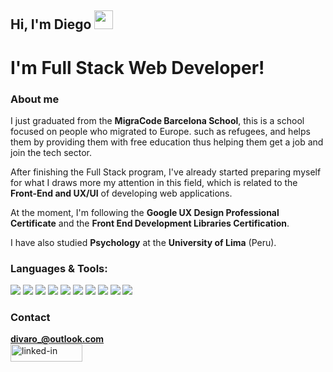 <!--
**Luxygit/Luxygit** is a ✨ _special_ ✨ repository because its `README.md` (this file) appears on your GitHub profile.

Here are some ideas to get you started:

- 🔭 I’m currently working on ...
- 🌱 I’m currently learning ...
- 👯 I’m looking to collaborate on ...
- 🤔 I’m looking for help with ...
- 💬 Ask me about ...
- 📫 How to reach me: ...
- 😄 Pronouns: ...
- ⚡ Fun fact: ...
-->
## Hi, I'm Diego <img src="https://raw.githubusercontent.com/MartinHeinz/MartinHeinz/master/wave.gif" width="30px">

# I'm **Full Stack Web Developer**!

### About me

I just graduated from the **MigraCode Barcelona School**, this is a school focused on people who migrated to Europe. such as refugees, and helps them by providing them with free education thus helping them get a job and join the tech sector.

After finishing the Full Stack program, I've already started preparing myself for what I draws more my attention in this field, which is related to the **Front-End and UX/UI** of developing web applications.

At the moment, I'm following the **Google UX Design Professional Certificate** and the **Front End Development Libraries Certification**.

I have also studied **Psychology** at the **University of Lima** (Peru).

<!--
### Certificates
-->
### Languages & Tools: 

![](https://img.shields.io/badge/OS-Windows/Linux-informational?style=flat&logo=<LOGO_NAME>&logoColor=white&color=2bbc8a)
![](https://img.shields.io/badge/Editor-Visual%20Studio%20Code-informational?style=flat&logo=<LOGO_NAME>&logoColor=white&color=2bbc8a)
![](https://img.shields.io/badge/Code-Javascript-informational?style=flat&logo=<LOGO_NAME>&logoColor=white&color=2bbc8a)
![](https://img.shields.io/badge/Code-HTML-informational?style=flat&logo=<LOGO_NAME>&logoColor=white&color=2bbc8a)
![](https://img.shields.io/badge/Code-CSS-informational?style=flat&logo=<LOGO_NAME>&logoColor=white&color=2bbc8a)
![](https://img.shields.io/badge/Code-React-informational?style=flat&logo=<LOGO_NAME>&logoColor=white&color=2bbc8a)
![](https://img.shields.io/badge/Tools-PostgreSQL-informational?style=flat&logo=<LOGO_NAME>&logoColor=white&color=2bbc8a)
![](https://img.shields.io/badge/Tools-DBeaver-informational?style=flat&logo=<LOGO_NAME>&logoColor=white&color=2bbc8a)
![](https://img.shields.io/badge/Tools-PostMan-informational?style=flat&logo=<LOGO_NAME>&logoColor=white&color=2bbc8a)
![](https://img.shields.io/badge/Tools-Figma-informational?style=flat&logo=<LOGO_NAME>&logoColor=white&color=2bbc8a)

### Contact

**divaro_@outlook.com**
<a href="https://www.linkedin.com/in/diego-vargas-7251ba1b7"> <br>
<img src ="https://res.cloudinary.com/practicaldev/image/fetch/s--chf73s-H--/c_limit%2Cf_auto%2Cfl_progressive%2Cq_auto%2Cw_880/https://img.shields.io/badge/Linked_In-0077B5%3Fstyle%3Dfor-the-badge%26logo%3DLinkedIn%26logoColor%3Dwhite" alt="linked-in" loading="lazy" width="115" height="28">
  </a>
